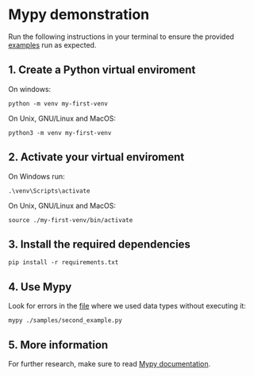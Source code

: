 # Mypy demonstration

Run the following instructions in your terminal to ensure the provided [examples](https://github.com/ins4w/static-typing-python3/tree/main/samples) run as expected.

## 1. Create a Python virtual enviroment 
On windows:
```
python -m venv my-first-venv
```

On Unix, GNU/Linux and MacOS:
```
python3 -m venv my-first-venv
```

## 2. Activate your virtual enviroment

On Windows run:
```
.\venv\Scripts\activate
```

On Unix, GNU/Linux and MacOS:
```
source ./my-first-venv/bin/activate
```

## 3. Install the required dependencies

```
pip install -r requirements.txt
```

## 4. Use Mypy

Look for errors in the [file](https://github.com/ins4w/static-typing-python3/blob/main/samples/second_example.py) where we used data types without executing it:

```
mypy ./samples/second_example.py
```

## 5. More information
For further research, make sure to read [Mypy documentation](https://mypy.readthedocs.io/en/stable/introduction.html).
